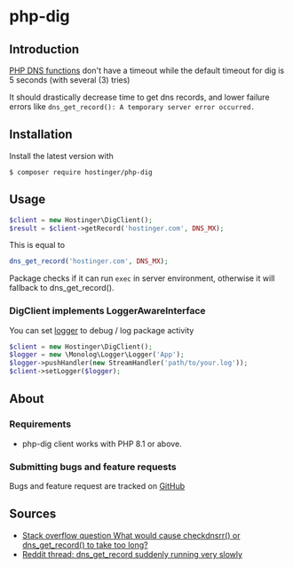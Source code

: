 # php-dig
## Introduction

[PHP DNS functions](http://php.net/manual/en/ref.network.php) don't have a timeout while the default timeout for dig is 5 seconds (with several (3) tries) 

It should drastically decrease time to get dns records, and lower failure errors like `dns_get_record(): A temporary server error occurred.`

## Installation
Install the latest version with

```console
$ composer require hostinger/php-dig
```

## Usage

```php
$client = new Hostinger\DigClient();
$result = $client->getRecord('hostinger.com', DNS_MX);
```

This is equal to 
```php
dns_get_record('hostinger.com', DNS_MX);
```

Package checks if it can run `exec` in server environment, otherwise it will fallback to dns_get_record().

### DigClient implements LoggerAwareInterface
You can set [logger](https://github.com/Seldaek/monolog/) to debug / log package activity
```php
$client = new Hostinger\DigClient();
$logger = new \Monolog\Logger\Logger('App');
$logger->pushHandler(new StreamHandler('path/to/your.log'));
$client->setLogger($logger);
```

## About

### Requirements

- php-dig client works with PHP 8.1 or above.

### Submitting bugs and feature requests

Bugs and feature request are tracked on [GitHub](https://github.com/hostinger/php-dig/issues)


## Sources
- [Stack overflow question What would cause checkdnsrr() or dns_get_record() to take too long?](http://stackoverflow.com/questions/14065946/what-would-cause-checkdnsrr-or-dns-get-record-to-take-too-long)
- [Reddit thread: dns_get_record suddenly running very slowly](https://www.reddit.com/r/PHP/comments/2k3ns7/dns_get_record_suddenly_running_very_slowly/)